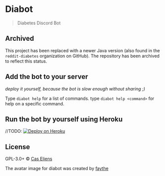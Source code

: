 # Diabot

> Diabetes Discord Bot

## Archived
This project has been replaced with a newer Java version (also found in the `reddit-diabetes` organization on GitHub).
The repository has been archived to reflect this status.

## Add the bot to your server

*deploy it yourself, because the bot is slow enough without sharing ;)* 

Type `diabot help` for a list of commands.
type `diabot help <command>` for help on a specific command.

## Run the bot by yourself using Heroku
//TODO: [![Deploy on Heroku][deploy-image]][deploy-url]

## License

GPL-3.0+ © [Cas Eliens](https://github.com/cascer1)

The avatar image for diabot was created by [faythe](https://www.instagram.com/taintedwheat/)

[paypal-url]: https://duco.rocks/diabot-donate
[deploy-image]:https://www.herokucdn.com/deploy/button.svg
[deploy-url]: https://heroku.com/deploy
